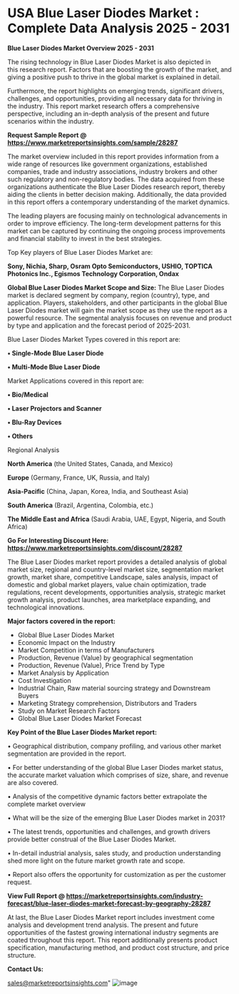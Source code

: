 # USA Blue Laser Diodes Market : Complete Data Analysis 2025 - 2031

<Strong> Blue Laser Diodes Market Overview 2025 - 2031</strong>

The rising technology in Blue Laser Diodes Market is also depicted in this research report. Factors that are boosting the growth of the market, and giving a positive push to thrive in the global market is explained in detail.

Furthermore, the report highlights on emerging trends, significant drivers, challenges, and opportunities, providing all necessary data for thriving in the industry. This report market research offers a comprehensive perspective, including an in-depth analysis of the present and future scenarios within the industry.

<strong>Request Sample Report @ <a href=https://www.marketreportsinsights.com/sample/28287>https://www.marketreportsinsights.com/sample/28287</a></strong>

The market overview included in this report provides information from a wide range of resources like government organizations, established companies, trade and industry associations, industry brokers and other such regulatory and non-regulatory bodies. The data acquired from these organizations authenticate the Blue Laser Diodes research report, thereby aiding the clients in better decision making. Additionally, the data provided in this report offers a contemporary understanding of the market dynamics.

The leading players are focusing mainly on technological advancements in order to improve efficiency. The long-term development patterns for this market can be captured by continuing the ongoing process improvements and financial stability to invest in the best strategies.

Top Key players of Blue Laser Diodes Market are:

<strong>Sony, Nichia, Sharp, Osram Opto Semiconductors, USHIO, TOPTICA Photonics Inc., Egismos Technology Corporation, Ondax</strong>

<strong><b>Global Blue Laser Diodes Market Scope and Size:</b></strong>
The Blue Laser Diodes market is declared segment by company, region (country), type, and application. Players, stakeholders, and other participants in the global Blue Laser Diodes market will gain the market scope as they use the report as a powerful resource. The segmental analysis focuses on revenue and product by type and application and the forecast period of 2025-2031.

Blue Laser Diodes Market Types covered in this report are:

<strong>• Single-Mode Blue Laser Diode

• Multi-Mode Blue Laser Diode</strong>

Market Applications covered in this report are:

<strong>• Bio/Medical

• Laser Projectors and Scanner

• Blu-Ray Devices

• Others</strong> 

Regional Analysis

<strong>North America</strong> (the United States, Canada, and Mexico)

<strong>Europe</strong> (Germany, France, UK, Russia, and Italy)

<strong>Asia-Pacific</strong> (China, Japan, Korea, India, and Southeast Asia)

<strong>South America</strong> (Brazil, Argentina, Colombia, etc.)

<strong>The Middle East and Africa</strong> (Saudi Arabia, UAE, Egypt, Nigeria, and South Africa)

<strong>Go For Interesting Discount Here: <a href=https://www.marketreportsinsights.com/discount/28287>https://www.marketreportsinsights.com/discount/28287</a></strong>

The Blue Laser Diodes market report provides a detailed analysis of global market size, regional and country-level market size, segmentation market growth, market share, competitive Landscape, sales analysis, impact of domestic and global market players, value chain optimization, trade regulations, recent developments, opportunities analysis, strategic market growth analysis, product launches, area marketplace expanding, and technological innovations.

<strong><b>Major factors covered in the report:</b></strong>
<ul>
  <li>Global Blue Laser Diodes Market </li>
  <li>Economic Impact on the Industry</li>
  <li>Market Competition in terms of Manufacturers</li>
  <li>Production, Revenue (Value) by geographical segmentation</li>
  <li>Production, Revenue (Value), Price Trend by Type</li>
  <li>Market Analysis by Application</li>
  <li>Cost Investigation</li>
  <li>Industrial Chain, Raw material sourcing strategy and Downstream Buyers</li>
  <li>Marketing Strategy comprehension, Distributors and Traders</li>
  <li>Study on Market Research Factors</li>
  <li>Global Blue Laser Diodes Market Forecast</li>
</ul>

<strong><b>Key Point of the Blue Laser Diodes Market report:</b></strong>

• Geographical distribution, company profiling, and various other market segmentation are provided in the report.

• For better understanding of the global Blue Laser Diodes market status, the accurate market valuation which comprises of size, share, and revenue are also covered.

• Analysis of the competitive dynamic factors better extrapolate the complete market overview

• What will be the size of the emerging Blue Laser Diodes market in 2031?

• The latest trends, opportunities and challenges, and growth drivers provide better construal of the Blue Laser Diodes Market.

• In-detail industrial analysis, sales study, and production understanding shed more light on the future market growth rate and scope.

• Report also offers the opportunity for customization as per the customer request.

<strong><b>View Full Report @ <a href=https://marketreportsinsights.com/industry-forecast/blue-laser-diodes-market-forecast-by-geography-28287>https://marketreportsinsights.com/industry-forecast/blue-laser-diodes-market-forecast-by-geography-28287</a></b></strong>


At last, the Blue Laser Diodes Market report includes investment come analysis and development trend analysis. The present and future opportunities of the fastest growing international industry segments are coated throughout this report. This report additionally presents product specification, manufacturing method, and product cost structure, and price structure.

<strong>Contact Us:</strong>

sales@marketreportsinsights.com"
![image](https://github.com/user-attachments/assets/b7ee9379-0a1d-4b57-9039-cbbd815eb9ef)
